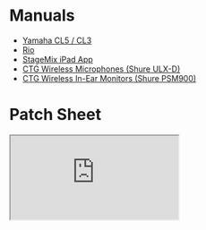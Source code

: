 <!-- TITLE: Audio Documents -->
# Manuals
* [Yamaha CL5 / CL3](http://download.yamaha.com/api/asset/file/?language=en&site=ae.yamaha.com&asset_id=64635)
* [Rio](http://download.yamaha.com/api/asset/file?language=en&site=countrysite-master.prod.wsys.yamaha.com&asset_id=54162)
* [StageMix iPad App](http://download.yamaha.com/api/asset/file?language=en&site=countrysite-master.prod.wsys.yamaha.com&asset_id=69902)
* [CTG Wireless Microphones (Shure ULX-D)](https://pubs.shure.com/guide/ULXD-DQ/en-US?_ga=2.138230640.1350326619.1523652633-744373803.1491932514)
* [CTG Wireless In-Ear Monitors (Shure PSM900)](https://pubs.shure.com/view/guide/PSM900-RA/en-US.pdf)
# Patch Sheet
<iframe src="https://docs.google.com/spreadsheets/d/e/2PACX-1vT5qWE4Ph4RXtitqHumtG61VjK8_UdH44X3q0IEQbUuET_s_xNude47g_bWgDsjNzNmUEIiZ1Gdm14a/pubhtml?widget=true&amp;headers=false"></iframe>
